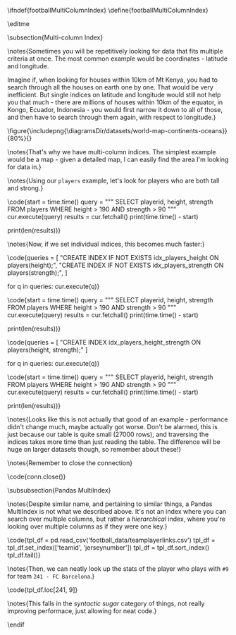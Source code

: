 \ifndef{footballMultiColumnIndex}
\define{footballMultiColumnIndex}

\editme

\subsection{Multi-column Index}

\notes{Sometimes you will be repetitively looking for data that fits multiple criteria at once. The most common example would be coordinates - latitude and longitude.

Imagine if, when looking for houses within 10km of Mt Kenya, you had to search through all the houses on earth one by one. That would be very inefficient. But single indices on latitude and longitude would still not help you that much - there are millions of houses within 10km of the equator, in Kongo, Ecuador, Indonesia - you would first narrow it down to all of those, and then have to search through them again, with respect to longitude.}

\figure{\includepng{\diagramsDir/datasets/world-map-continents-oceans}}{80%}{}

\notes{That's why we have multi-column indices. The simplest example would be a map - given a detailed map, I can easily find the area I'm looking for data in.}

\notes{Using our `players` example, let's look for players who are both tall and strong.}

\code{start = time.time()
query = """
SELECT playerid, height, strength
FROM players
WHERE height > 190 AND strength > 90
"""
cur.execute(query)
results = cur.fetchall()
print(time.time() - start)

print(len(results))}

\notes{Now, if we set individual indices, this becomes much faster:}

\code{queries = [
    "CREATE INDEX IF NOT EXISTS idx_players_height ON players(height);",
    "CREATE INDEX IF NOT EXISTS idx_players_strength ON players(strength);",
]

for q in queries:
    cur.execute(q)}

\code{start = time.time()
query = """
SELECT playerid, height, strength
FROM players
WHERE height > 190 AND strength > 90
"""
cur.execute(query)
results = cur.fetchall()
print(time.time() - start)

print(len(results))}

\code{queries = [
"CREATE INDEX idx_players_height_strength ON players(height, strength);"
]

for q in queries:
    cur.execute(q)}

\code{start = time.time()
query = """
SELECT playerid, height, strength
FROM players
WHERE height > 190 AND strength > 90
"""
cur.execute(query)
results = cur.fetchall()
print(time.time() - start)

print(len(results))}

\notes{Looks like this is not actually that good of an example - performance didn't change much, maybe actually got worse. Don't be alarmed, this is just because our table is quite small (27000 rows), and traversing the indices takes more time than just reading the table. The difference will be huge on larger datasets though, so remember about these!}

\notes{Remember to close the connection}

\code{conn.close()}

\subsubsection{Pandas MultiIndex}

\notes{Despite similar name, and pertaining to similar things, a Pandas MultiIndex is not what we described above. It's not an index where you can search over multiple columns, but rather a *hierarchical* index, where you're looking over multiple columns as if they were one key.}

\code{tpl_df = pd.read_csv('football_data/teamplayerlinks.csv')
tpl_df = tpl_df.set_index(['teamid', 'jerseynumber'])
tpl_df = tpl_df.sort_index()
tpl_df.tail()}

\notes{Then, we can neatly look up the stats of the player who plays with `#9` for team `241 - FC Barcelona`.}

\code{tpl_df.loc[241, 9]}

\notes{This falls in the *syntactic sugar* category of things, not really improving performace, just allowing for neat code.}

\endif
